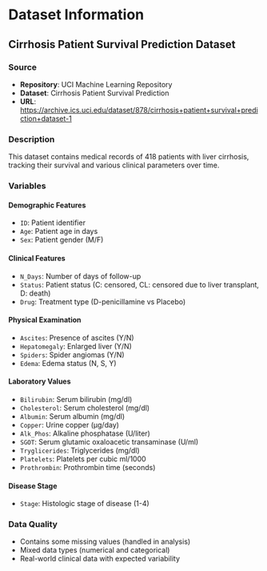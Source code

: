 # Dataset Information

## Cirrhosis Patient Survival Prediction Dataset

### Source
- **Repository**: UCI Machine Learning Repository
- **Dataset**: Cirrhosis Patient Survival Prediction
- **URL**: https://archive.ics.uci.edu/dataset/878/cirrhosis+patient+survival+prediction+dataset-1

### Description
This dataset contains medical records of 418 patients with liver cirrhosis, tracking their survival and various clinical parameters over time.

### Variables

#### Demographic Features
- `ID`: Patient identifier
- `Age`: Patient age in days
- `Sex`: Patient gender (M/F)

#### Clinical Features
- `N_Days`: Number of days of follow-up
- `Status`: Patient status (C: censored, CL: censored due to liver transplant, D: death)
- `Drug`: Treatment type (D-penicillamine vs Placebo)

#### Physical Examination
- `Ascites`: Presence of ascites (Y/N)
- `Hepatomegaly`: Enlarged liver (Y/N)
- `Spiders`: Spider angiomas (Y/N)
- `Edema`: Edema status (N, S, Y)

#### Laboratory Values
- `Bilirubin`: Serum bilirubin (mg/dl)
- `Cholesterol`: Serum cholesterol (mg/dl)
- `Albumin`: Serum albumin (mg/dl)
- `Copper`: Urine copper (μg/day)
- `Alk_Phos`: Alkaline phosphatase (U/liter)
- `SGOT`: Serum glutamic oxaloacetic transaminase (U/ml)
- `Tryglicerides`: Triglycerides (mg/dl)
- `Platelets`: Platelets per cubic ml/1000
- `Prothrombin`: Prothrombin time (seconds)

#### Disease Stage
- `Stage`: Histologic stage of disease (1-4)

### Data Quality
- Contains some missing values (handled in analysis)
- Mixed data types (numerical and categorical)
- Real-world clinical data with expected variability
